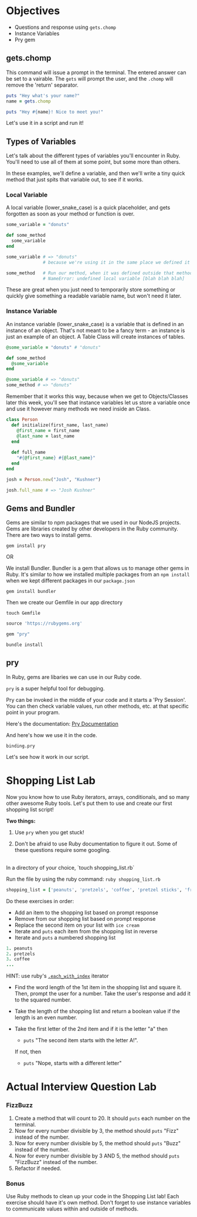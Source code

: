 # Objectives

* Questions and response using `gets.chomp`
* Instance Variables
* Pry gem

## gets.chomp

This command will issue a prompt in the terminal.  The entered answer can be set to a vairable.  The `gets` will prompt the user, and the `.chomp` will remove the 'return' separator.

```ruby
puts "Hey what's your name?"
name = gets.chomp

puts "Hey #{name}! Nice to meet you!"
```

Let's use it in a script and run it!

## Types of Variables

Let's talk about the different types of variables you'll encounter in Ruby. You'll need to use all of them at some point, but some more than others.

In these examples, we'll define a variable, and then we'll write a tiny quick method that just spits that variable out, to see if it works.

### Local Variable

A local variable (lower_snake_case) is a quick placeholder, and gets forgotten as soon as your method or function is over.

```ruby
some_variable = "donuts"

def some_method
  some_variable
end

some_variable # => "donuts"
              # because we're using it in the same place we defined it

some_method   # Run our method, when it was defined outside that method –
              # NameError: undefined local variable [blah blah blah]
```

These are great when you just need to temporarily store something or quickly give something a readable variable name, but won't need it later.

### Instance Variable

An instance variable (lower_snake_case) is a variable that is defined in an instance of an object. That's not meant to be a fancy term - an instance is just an example of an object.  A Table Class will create instances of tables.

```ruby
@some_variable = "donuts" # "donuts"

def some_method
  @some_variable
end

@some_variable # => "donuts"
some_method # => "donuts"
```

Remember that it works this way, because when we get to Objects/Classes later this week, you'll see that instance variables let us store a variable once and use it however many methods we need inside an Class.

```ruby
class Person
  def initialize(first_name, last_name)
    @first_name = first_name
    @last_name = last_name    
  end
  
  def full_name
    "#{@first_name} #{@last_name}"
  end
end

josh = Person.new("Josh", "Kushner")

josh.full_name # => "Josh Kushner"
```


## Gems and Bundler

Gems are similar to npm packages that we used in our NodeJS projects.  Gems are libraries created by other developers in the Ruby community.  There are two ways to install gems.

`gem install pry`

OR

We install Bundler.  Bundler is a gem that allows us to manage other gems in Ruby.  It's similar to how we installed multiple packages from an `npm install` when we kept different packages in our `package.json`

`gem install bundler`

Then we create our Gemfile in our app directory

`touch Gemfile`

```ruby
source 'https://rubygems.org'

gem "pry"
```

`bundle install`


## pry

In Ruby, gems are libaries we can use in our Ruby code.

`pry` is a super helpful tool for debugging.

Pry can be invoked in the middle of your code and it starts a 'Pry Session'.  You can then check variable values, run other methods, etc. at that specific point in your program.

Here's the documentation: <a href="https://github.com/pry/pry">Pry Documentation</a>

And here's how we use it in the code.

`binding.pry`

Let's see how it work in our script.


# Shopping List Lab

Now you know how to use Ruby iterators, arrays, conditionals, and so many other awesome Ruby tools.  Let's put them to use and create our first shopping list script!

<b>Two things:</b><br>
1) Use `pry` when you get stuck!

2) Don't be afraid to use Ruby documentation to figure it out.  Some of these questions require some googling.


<br>
In a directory of your choice, `touch shopping_list.rb`

Run the file by using the ruby command: `ruby shopping_list.rb`

```ruby
shopping_list = ['peanuts', 'pretzels', 'coffee', 'pretzel sticks', 'fruit snacks', 'pretzel nuggets']
```

Do these exercises in order:

* Add an item to the shopping list based on prompt response
* Remove from our shopping list based on prompt response
* Replace the second item on your list with `ice cream`
* Iterate and `puts` each item from the shopping list in reverse
* Iterate and `puts` a numbered shopping list

```ruby
1. peanuts
2. pretzels
3. coffee
...
```
HINT: use ruby's <a href="https://apidock.com/ruby/Enumerator/each_with_index">`.each_with_index`</a> iterator

* Find the word length of the 1st item in the shopping list and square it. Then, prompt the user for a number.  Take the user's response and add it to the squared number.
* Take the length of the shopping list and return a boolean value if the length is an even number.
* Take the first letter of the 2nd item and if it is the letter "a" then
  * `puts` "The second item starts with the letter A!".

  If not, then

  * `puts` "Nope, starts with a different letter"
  

# Actual Interview Question Lab

### FizzBuzz

1) Create a method that will count to 20.  It should `puts` each number on the terminal.
2) Now for every number divisible by 3, the method should `puts` "Fizz" instead of the number.
3) Now for every number divisible by 5, the method should `puts` "Buzz" instead of the number.
4) Now for every number divisible by 3 AND 5, the method should `puts` "FizzBuzz" instead of the number.
5) Refactor if needed.



### Bonus
Use Ruby methods to clean up your code in the Shopping List lab! Each exercise should have it's own method.  Don't forget to use instance variables to communicate values within and outside of methods.
